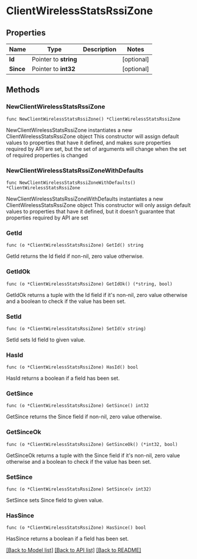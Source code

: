 # ClientWirelessStatsRssiZone

## Properties

Name | Type | Description | Notes
------------ | ------------- | ------------- | -------------
**Id** | Pointer to **string** |  | [optional] 
**Since** | Pointer to **int32** |  | [optional] 

## Methods

### NewClientWirelessStatsRssiZone

`func NewClientWirelessStatsRssiZone() *ClientWirelessStatsRssiZone`

NewClientWirelessStatsRssiZone instantiates a new ClientWirelessStatsRssiZone object
This constructor will assign default values to properties that have it defined,
and makes sure properties required by API are set, but the set of arguments
will change when the set of required properties is changed

### NewClientWirelessStatsRssiZoneWithDefaults

`func NewClientWirelessStatsRssiZoneWithDefaults() *ClientWirelessStatsRssiZone`

NewClientWirelessStatsRssiZoneWithDefaults instantiates a new ClientWirelessStatsRssiZone object
This constructor will only assign default values to properties that have it defined,
but it doesn't guarantee that properties required by API are set

### GetId

`func (o *ClientWirelessStatsRssiZone) GetId() string`

GetId returns the Id field if non-nil, zero value otherwise.

### GetIdOk

`func (o *ClientWirelessStatsRssiZone) GetIdOk() (*string, bool)`

GetIdOk returns a tuple with the Id field if it's non-nil, zero value otherwise
and a boolean to check if the value has been set.

### SetId

`func (o *ClientWirelessStatsRssiZone) SetId(v string)`

SetId sets Id field to given value.

### HasId

`func (o *ClientWirelessStatsRssiZone) HasId() bool`

HasId returns a boolean if a field has been set.

### GetSince

`func (o *ClientWirelessStatsRssiZone) GetSince() int32`

GetSince returns the Since field if non-nil, zero value otherwise.

### GetSinceOk

`func (o *ClientWirelessStatsRssiZone) GetSinceOk() (*int32, bool)`

GetSinceOk returns a tuple with the Since field if it's non-nil, zero value otherwise
and a boolean to check if the value has been set.

### SetSince

`func (o *ClientWirelessStatsRssiZone) SetSince(v int32)`

SetSince sets Since field to given value.

### HasSince

`func (o *ClientWirelessStatsRssiZone) HasSince() bool`

HasSince returns a boolean if a field has been set.


[[Back to Model list]](../README.md#documentation-for-models) [[Back to API list]](../README.md#documentation-for-api-endpoints) [[Back to README]](../README.md)


